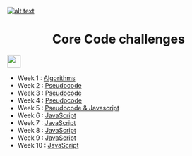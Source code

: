 <a href="https://www.core-code.io/">

![alt text](https://uploads-ssl.webflow.com/5eb2f56932c3562feab232e3/5f73550d00249e7e96c9f3de_Logo.png 'corecodeio')

</a>

<h1 align="center">Core Code challenges</h1> <img src="https://raw.githubusercontent.com/MartinHeinz/MartinHeinz/master/wave.gif" width="30px">

- Week 1 : [Algorithms](src/Week01)
- Week 2 : [Pseudocode](src/Week02)
- Week 3 : [Pseudocode](src/Week03)
- Week 4 : [Pseudocode](src/Week04)
- Week 5 : [Pseudocode & Javascript](src/Week05)
- Week 6 : [JavaScript](src/Week06)
- Week 7 : [JavaScript](src/Week07)
- Week 8 : [JavaScript](src/Week08)
- Week 9 : [JavaScript](src/Week09)
- Week 10 : [JavaScript](src/Week10)
